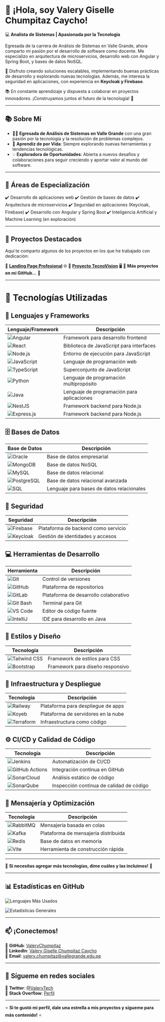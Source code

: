# 👋 **¡Hola, soy Valery Giselle Chumpitaz Caycho!**

💻 **Analista de Sistemas | Apasionada por la Tecnología**

Egresada de la carrera de Análisis de Sistemas en Valle Grande, ahora comparto mi pasión por el desarrollo de software como docente. Me especializo en arquitectura de microservicios, desarrollo web con Angular y Spring Boot, y bases de datos NoSQL.

🚀 Disfruto creando soluciones escalables, implementando buenas prácticas de desarrollo y explorando nuevas tecnologías. Además, me interesa la seguridad en aplicaciones, con experiencia en **Keycloak y Firebase**.

📚 En constante aprendizaje y dispuesta a colaborar en proyectos innovadores. ¡Construyamos juntos el futuro de la tecnología! 🚀

---

## 📚 **Sobre Mí**

- 👩‍💻 **Egresada de Análisis de Sistemas en Valle Grande** con una gran pasión por la tecnología y la resolución de problemas complejos.
- 🌱 **Aprendiz de por Vida**: Siempre explorando nuevas herramientas y tendencias tecnológicas.
- 💡 **Exploradora de Oportunidades**: Abierta a nuevos desafíos y colaboraciones para seguir creciendo y aportar valor al mundo del software.

---

## 🧠 **Áreas de Especialización**

✔️ Desarrollo de aplicaciones web 
✔️ Gestión de bases de datos 
✔️ Arquitectura de microservicios 
✔️ Seguridad en aplicaciones (Keycloak, Firebase) 
✔️ Desarrollo con Angular y Spring Boot 
✔️ Inteligencia Artificial y Machine Learning (en exploración) 

---

## 🚀 **Proyectos Destacados**

Aquí te comparto algunos de los proyectos en los que he trabajado con dedicación:

🔹 **[Landing Page Profesional](https://github.com/vallegrande/AS221S2_T11.git)** 🌐 
🔹 **[Proyecto TecnoVision](https://github.com/ValeryChumpitaz/T05_TecnoVision.git)** 🖥️ 
🔹 **Más proyectos en mi GitHub...** 🔗

---
# 🚀 Tecnologías Utilizadas

## 📌 Lenguajes y Frameworks

| Lenguaje/Framework  | Descripción |
|---------------------|------------|
| ![Angular](https://img.shields.io/badge/-Angular-DD0031?logo=angular&logoColor=white) | Framework para desarrollo frontend |
| ![React](https://img.shields.io/badge/-React-61DAFB?logo=react&logoColor=black) | Biblioteca de JavaScript para interfaces |
| ![Node.js](https://img.shields.io/badge/-Node.js-339933?logo=node.js&logoColor=white) | Entorno de ejecución para JavaScript |
| ![JavaScript](https://img.shields.io/badge/-JavaScript-F7DF1E?logo=javascript&logoColor=black) | Lenguaje de programación web |
| ![TypeScript](https://img.shields.io/badge/-TypeScript-3178C6?logo=typescript&logoColor=white) | Superconjunto de JavaScript |
| ![Python](https://img.shields.io/badge/-Python-3776AB?logo=python&logoColor=white) | Lenguaje de programación multipropósito |
| ![Java](https://img.shields.io/badge/-Java-007396?logo=java&logoColor=white) | Lenguaje de programación para aplicaciones |
| ![NestJS](https://img.shields.io/badge/-NestJS-E0234E?logo=nestjs&logoColor=white) | Framework backend para Node.js |
| ![Express.js](https://img.shields.io/badge/-Express.js-000000?logo=express&logoColor=white) | Framework backend para Node.js |

## 🗄️ Bases de Datos

| Base de Datos | Descripción |
|--------------|------------|
| ![Oracle](https://img.shields.io/badge/-Oracle-F80000?logo=oracle&logoColor=white) | Base de datos empresarial |
| ![MongoDB](https://img.shields.io/badge/-MongoDB-47A248?logo=mongodb&logoColor=white) | Base de datos NoSQL |
| ![MySQL](https://img.shields.io/badge/-MySQL-4479A1?logo=mysql&logoColor=white) | Base de datos relacional |
| ![PostgreSQL](https://img.shields.io/badge/-PostgreSQL-336791?logo=postgresql&logoColor=white) | Base de datos relacional avanzada |
| ![SQL](https://img.shields.io/badge/-SQL-CC2927?logo=microsoftsqlserver&logoColor=white) | Lenguaje para bases de datos relacionales |

## 🔑​ Seguridad

| Seguridad | Descripción |
|--------------|------------|
| ![Firebase](https://img.shields.io/badge/-Firebase-FFCA28?logo=firebase&logoColor=black) | Plataforma de backend como servicio |
| ![Keycloak](https://img.shields.io/badge/-Keycloak-000000?logo=keycloak&logoColor=white) | Gestión de identidades y accesos |

## 💻 Herramientas de Desarrollo

| Herramienta | Descripción |
|------------|------------|
| ![Git](https://img.shields.io/badge/-Git-F05032?logo=git&logoColor=white) | Control de versiones |
| ![GitHub](https://img.shields.io/badge/-GitHub-181717?logo=github&logoColor=white) | Plataforma de repositorios |
| ![GitLab](https://img.shields.io/badge/-GitLab-FC6D26?logo=gitlab&logoColor=white) | Plataforma de desarrollo colaborativo |
| ![Git Bash](https://img.shields.io/badge/-Git_Bash-4F4F4F?logo=git&logoColor=white) | Terminal para Git |
| ![VS Code](https://img.shields.io/badge/-VS_Code-007ACC?logo=visualstudiocode&logoColor=white) | Editor de código fuente |
| ![IntelliJ](https://img.shields.io/badge/-IntelliJ_IDEA-000000?logo=intellijidea&logoColor=white) | IDE para desarrollo en Java |

## 🎨 Estilos y Diseño

| Tecnología | Descripción |
|------------|------------|
| ![Tailwind CSS](https://img.shields.io/badge/-Tailwind_CSS-06B6D4?logo=tailwindcss&logoColor=white) | Framework de estilos para CSS |
| ![Bootstrap](https://img.shields.io/badge/-Bootstrap-7952B3?logo=bootstrap&logoColor=white) | Framework para diseño responsivo |

## 🚀 Infraestructura y Despliegue

| Tecnología | Descripción |
|------------|------------|
| ![Railway](https://img.shields.io/badge/-Railway-0B0D0E?logo=railway&logoColor=white) | Plataforma para despliegue de apps |
| ![Koyeb](https://img.shields.io/badge/-Koyeb-7057FF?logo=koyeb&logoColor=white) | Plataforma de servidores en la nube |
| ![Terraform](https://img.shields.io/badge/-Terraform-623CE4?logo=terraform&logoColor=white) | Infraestructura como código |

## ⚙️ CI/CD y Calidad de Código

| Tecnología | Descripción |
|------------|------------|
| ![Jenkins](https://img.shields.io/badge/-Jenkins-D24939?logo=jenkins&logoColor=white) | Automatización de CI/CD |
| ![GitHub Actions](https://img.shields.io/badge/-GitHub_Actions-2088FF?logo=githubactions&logoColor=white) | Integración continua en GitHub |
| ![SonarCloud](https://img.shields.io/badge/-SonarCloud-F3702A?logo=sonarcloud&logoColor=white) | Análisis estático de código |
| ![SonarQube](https://img.shields.io/badge/-SonarQube-4E9BCD?logo=sonarqube&logoColor=white) | Inspección continua de calidad de código |

## 📡 Mensajería y Optimización

| Tecnología | Descripción |
|------------|------------|
| ![RabbitMQ](https://img.shields.io/badge/-RabbitMQ-FF6600?logo=rabbitmq&logoColor=white) | Mensajería basada en colas |
| ![Kafka](https://img.shields.io/badge/-Kafka-231F20?logo=apachekafka&logoColor=white) | Plataforma de mensajería distribuida |
| ![Redis](https://img.shields.io/badge/-Redis-DC382D?logo=redis&logoColor=white) | Base de datos en memoria |
| ![Vite](https://img.shields.io/badge/-Vite-646CFF?logo=vite&logoColor=white) | Herramienta de construcción rápida |

---

📌 **Si necesitas agregar más tecnologías, dime cuáles y las incluimos!** 🚀

---
## 📊 **Estadísticas en GitHub**

![Lenguajes Más Usados](https://github-readme-stats.vercel.app/api/top-langs/?username=ValeryChumpitaz&layout=compact&theme=radical)

![Estadísticas Generales](https://github-readme-stats.vercel.app/api?username=ValeryChumpitaz&show_icons=true&theme=radical)

---

## 📫 **¡Conectemos!**

🔹 **GitHub**: [ValeryChumpitaz](https://github.com/ValeryChumpitaz)  
🔹 **LinkedIn**: [Valery Giselle Chumpitaz Caycho](https://www.linkedin.com/in/valery-giselle-chumpitaz-caycho-142261238/)  
🔹 **Email**: [valery.chumpitaz@vallegrande.edu.pe](mailto:valery.chumpitaz@vallegrande.edu.pe)  

---

## 📱 **Sígueme en redes sociales**

🔹 **Twitter**: [@ValeryTech](https://twitter.com/ValeryTech)  
🔹 **Stack Overflow**: [Perfil](https://stackoverflow.com/users/tu-id)  

---

⭐ **Si te gustó mi perfil, dale una estrella a mis proyectos y sígueme para más contenido!** ⭐

